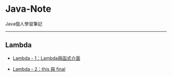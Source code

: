 # Java-Note
Java個人學習筆記

---

## Lambda
* [Lambda - 1：Lambda與函式介面](https://github.com/memorykghs/Java-Notes/blob/main/Lambda%20-%201.md)

* [Lambda - 2：this 與 final]()

